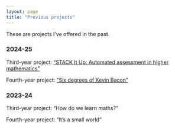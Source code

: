 ```yaml
---
layout: page
title: "Previous projects"
---
```


These are projects I’ve offered in the past.

<h3>2024-25</h3>

Third-year project: <a href="https://cwallace23.github.io/teaching/final-year-projects/previous-projects/STACK-it-up">“STACK It Up: Automated assessment in higher mathematics”</a>

Fourth-year project: <a href="https://cwallace23.github.io/teaching/final-year-projects/previous-projects/Kevin-Bacon">“Six degrees of Kevin Bacon”</a>

<h3>2023-24</h3>

Third-year project: “How do we learn maths?”

Fourth-year project: “It’s a small world”
